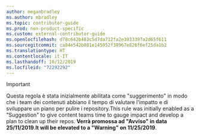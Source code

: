 ```yaml
---
author: meganbradley
ms.author: mbradley
ms.topic: contributor-guide
ms.prod: non-product-specific
ms.custom: external-contributor-guide
ms.openlocfilehash: d78c642b483c5d7da712fa2e3033397a2d65f611
ms.sourcegitcommit: ca84e542b081e145052f38967e826f6ef25da1b2
ms.translationtype: HT
ms.contentlocale: it-IT
ms.lasthandoff: 10/12/2019
ms.locfileid: "72292292"
---
```

> [!IMPORTANT]
> <span data-ttu-id="c23ee-101">Questa regola è stata inizialmente abilitata come "suggerimento" in modo che i team dei contenuti abbiano il tempo di valutare l'impatto e di sviluppare un piano per pulire i repository.</span><span class="sxs-lookup"><span data-stu-id="c23ee-101">This rule was initially enabled as a "Suggestion" to give content teams time to gauge impact and develop a plan to clean up their repos.</span></span> <span data-ttu-id="c23ee-102">**Verrà promossa ad "Avviso" in data 25/11/2019**.</span><span class="sxs-lookup"><span data-stu-id="c23ee-102">**It will be elevated to a "Warning" on 11/25/2019**.</span></span>